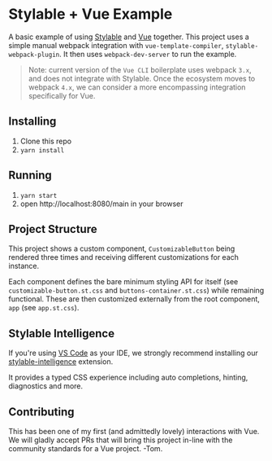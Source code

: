 # Stylable + Vue Example

A basic example of using [Stylable](https://stylable.io) and [Vue](https://vuejs.org/) together. 
This project uses a simple manual webpack integration with `vue-template-compiler`, `stylable-webpack-plugin`. It then uses `webpack-dev-server` to run the example.

> Note: current version of the `Vue CLI` boilerplate uses webpack `3.x`, and does not integrate with Stylable.
> Once the ecosystem moves to webpack `4.x`, we can consider a more encompassing integration specifically for Vue.

## Installing
1. Clone this repo
2. `yarn install`

## Running
1. `yarn start`
2. open http://localhost:8080/main in your browser

## Project Structure

This project shows a custom component, `CustomizableButton` being rendered three times and receiving different customizations for each instance.

Each component defines the bare minimum styling API for itself (see `customizable-button.st.css` and `buttons-container.st.css`) while remaining functional.
These are then customized externally from the root component, `app` (see `app.st.css`).

## Stylable Intelligence

If you're using [VS Code](https://code.visualstudio.com/) as your IDE, we strongly recommend installing our [stylable-intelligence](https://marketplace.visualstudio.com/items?itemName=wix.stylable-intelligence) extension.

It provides a typed CSS experience including auto completions, hinting, diagnostics and more.

## Contributing
This has been one of my first (and admittedly lovely) interactions with Vue. We will gladly accept PRs that will bring this project in-line with the community standards for a Vue project. -Tom.
